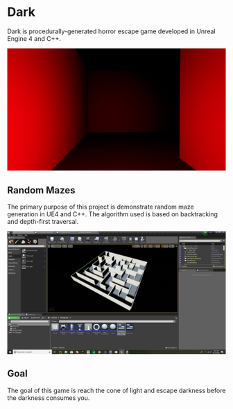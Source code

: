 # Dark
Dark is procedurally-generated horror escape game developed in Unreal Engine 4 and C++.

![Dark](media/dark.jpg)

## Random Mazes
The primary purpose of this project is demonstrate random maze generation in UE4 and C++. The algorithm used is based on backtracking and depth-first traversal.

![Maze](media/dark-maze.jpg)

## Goal
The goal of this game is reach the cone of light and escape darkness before the darkness consumes you.